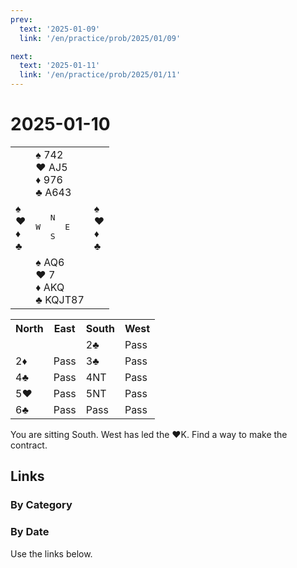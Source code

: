 ```yaml
---
prev:
  text: '2025-01-09'
  link: '/en/practice/prob/2025/01/09'

next:
  text: '2025-01-11'
  link: '/en/practice/prob/2025/01/11'
---
```


# 2025-01-10

<table class="deal">
	<tr>
		<td></td>
		<td>♠ 742<br>♥ AJ5<br>♦ 976<br>♣ A643</td>
		<td></td>
	</tr>
	<tr>
		<td>♠ <br>♥ <br>♦ <br>♣ </td>
		<td><pre>   N<br>W     E<br>   S</pre></td>
		<td>♠ <br>♥ <br>♦ <br>♣ </td>
	</tr>
	<tr>
		<td></td>
		<td>♠ AQ6<br>♥ 7<br>♦ AKQ<br>♣ KQJT87</td>
		<td></td>
	</tr>
</table>

<table class="auction">
	<tr>
		<th>North</th>
		<th>East</th>
		<th>South</th>
		<th>West</th>
	</tr>
	<tr>
		<td></td>
		<td></td>
		<td>2♣</td>
		<td>Pass</td>
	</tr>
	<tr>
		<td>2♦</td>
		<td>Pass</td>
		<td>3♣</td>
		<td>Pass</td>
	</tr>
	<tr>
		<td>4♣</td>
		<td>Pass</td>
		<td>4NT</td>
		<td>Pass</td>
	</tr>
	<tr>
		<td>5♥</td>
		<td>Pass</td>
		<td>5NT</td>
		<td>Pass</td>
	</tr>
	<tr>
		<td>6♣</td>
		<td>Pass</td>
		<td>Pass</td>
		<td>Pass</td>
	</tr>
</table>

You are sitting South. West has led the ♥K. Find a way to make the contract.

## Links

[<Badge type="tip" text="Check Solution"/>](/en/learning/prob/2025/01/10)

### By Category

[<Badge type="tip" text="<--"/>](/en/practice/prob/2025/01/09)
[<Badge type="tip" text="Calendar"/>](/en/practice/calendar/2025/01)
[<Badge type="tip" text="-->"/>](/en/practice/prob/2025/01/13)

### By Date

Use the links below.